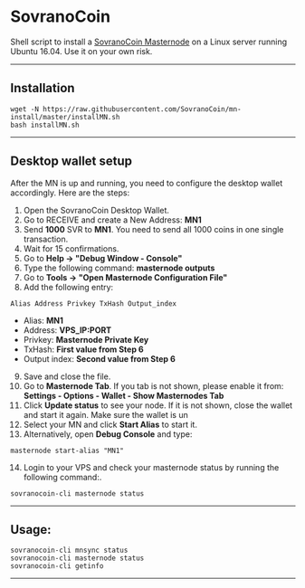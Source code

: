# SovranoCoin
Shell script to install a [SovranoCoin Masternode](http://www.sovranocoin.com) on a Linux server running Ubuntu 16.04. Use it on your own risk.
***

## Installation
```
wget -N https://raw.githubusercontent.com/SovranoCoin/mn-install/master/installMN.sh
bash installMN.sh
```
***

## Desktop wallet setup  

After the MN is up and running, you need to configure the desktop wallet accordingly. Here are the steps:  
1. Open the SovranoCoin Desktop Wallet.  
2. Go to RECEIVE and create a New Address: **MN1**  
3. Send **1000** SVR to **MN1**. You need to send all 1000 coins in one single transaction.
4. Wait for 15 confirmations.  
5. Go to **Help -> "Debug Window - Console"**  
6. Type the following command: **masternode outputs**
7. Go to  **Tools -> "Open Masternode Configuration File"**
8. Add the following entry:
```
Alias Address Privkey TxHash Output_index
```
* Alias: **MN1**
* Address: **VPS_IP:PORT**
* Privkey: **Masternode Private Key**
* TxHash: **First value from Step 6**
* Output index:  **Second value from Step 6**
9. Save and close the file.
10. Go to **Masternode Tab**. If you tab is not shown, please enable it from: **Settings - Options - Wallet - Show Masternodes Tab**
11. Click **Update status** to see your node. If it is not shown, close the wallet and start it again. Make sure the wallet is un
12. Select your MN and click **Start Alias** to start it.
13. Alternatively, open **Debug Console** and type:
```
masternode start-alias "MN1"
```
14. Login to your VPS and check your masternode status by running the following command:.
```
sovranocoin-cli masternode status
```
***

## Usage:
```
sovranocoin-cli mnsync status
sovranocoin-cli masternode status  
sovranocoin-cli getinfo
```

***
